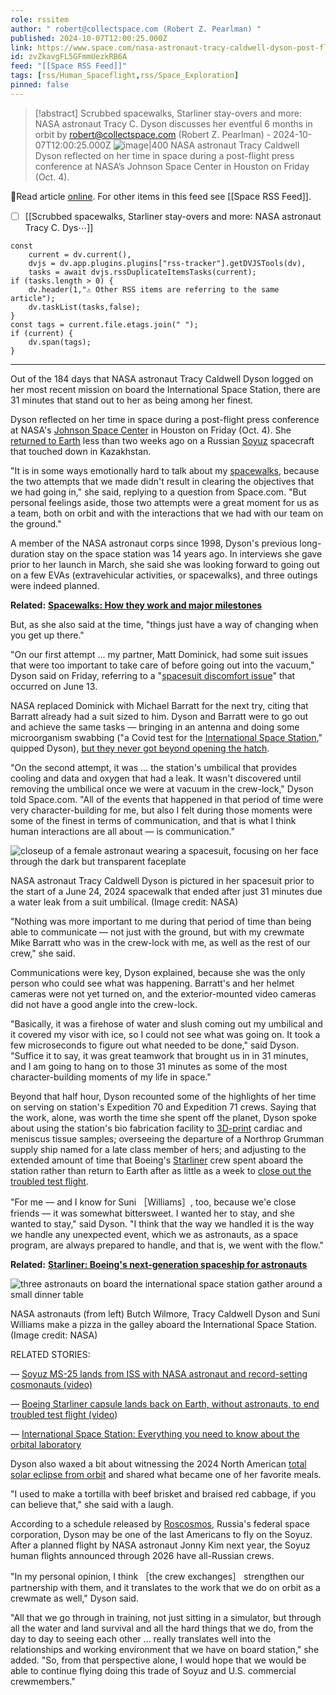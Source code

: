 ```yaml
---
role: rssitem
author: " robert@collectspace.com (Robert Z. Pearlman) "
published: 2024-10-07T12:00:25.000Z
link: https://www.space.com/nasa-astronaut-tracy-caldwell-dyson-post-flight-briefing
id: zvZkavgFL5GFmmUezkRB6A
feed: "[[Space RSS Feed]]"
tags: [rss/Human_Spaceflight,rss/Space_Exploration]
pinned: false
---
```


> [!abstract]  Scrubbed spacewalks, Starliner stay-overs and more: NASA astronaut Tracy C. Dyson discusses her eventful 6 months in orbit  by  robert@collectspace.com (Robert Z. Pearlman)  - 2024-10-07T12:00:25.000Z
> <span class="rss-image">![image|400](https://cdn.mos.cms.futurecdn.net/YXud9By9jEiirv4jJ8uyvZ.jpg)</span>  NASA astronaut Tracy Caldwell Dyson reflected on her time in space during a post-flight press conference at NASA’s Johnson Space Center in Houston on Friday (Oct. 4). 

🔗Read article [online](https://www.space.com/nasa-astronaut-tracy-caldwell-dyson-post-flight-briefing). For other items in this feed see [[Space RSS Feed]].

- [ ] [[Scrubbed spacewalks, Starliner stay-overs and more꞉ NASA astronaut Tracy C․ Dys⋯]]

~~~dataviewjs
const
    current = dv.current(),
	dvjs = dv.app.plugins.plugins["rss-tracker"].getDVJSTools(dv),
	tasks = await dvjs.rssDuplicateItemsTasks(current);
if (tasks.length > 0) {
	dv.header(1,"⚠ Other RSS items are referring to the same article");
    dv.taskList(tasks,false);
}
const tags = current.file.etags.join(" ");
if (current) {
	dv.span(tags);
}
~~~

- - -
Out of the 184 days that NASA astronaut Tracy Caldwell Dyson logged on her most recent mission on board the International Space Station, there are 31 minutes that stand out to her as being among her finest.

Dyson reflected on her time in space during a post-flight press conference at NASA's [Johnson Space Center](https://www.space.com/17216-nasa-johnson-space-center.html) in Houston on Friday (Oct. 4). She [returned to Earth](https://www.space.com/soyuz-ms-25-landing-record-days-space) less than two weeks ago on a Russian [Soyuz](https://www.space.com/40951-soyuz-spacecraft.html) spacecraft that touched down in Kazakhstan. 

"It is in some ways emotionally hard to talk about my [spacewalks](https://www.space.com/spacewalk-history.html), because the two attempts that we made didn't result in clearing the objectives that we had going in," she said, replying to a question from Space.com. "But personal feelings aside, those two attempts were a great moment for us as a team, both on orbit and with the interactions that we had with our team on the ground."

A member of the NASA astronaut corps since 1998, Dyson's previous long-duration stay on the space station was 14 years ago. In interviews she gave prior to her launch in March, she said she was looking forward to going out on a few EVAs (extravehicular activities, or spacewalks), and three outings were indeed planned.

**Related:** [**Spacewalks: How they work and major milestones**](https://www.space.com/spacewalk-history.html)

But, as she also said at the time, "things just have a way of changing when you get up there."

"On our first attempt … my partner, Matt Dominick, had some suit issues that were too important to take care of before going out into the vacuum," Dyson said on Friday, referring to a "[spacesuit discomfort issue](https://www.space.com/nasa-astronauts-spacewalk-june-13-2024-postponed)" that occurred on June 13.

NASA replaced Dominick with Michael Barratt for the next try, citing that Barratt already had a suit sized to him. Dyson and Barratt were to go out and achieve the same tasks — bringing in an antenna and doing some microorganism swabbing ("a Covid test for the [International Space Station](https://www.space.com/16748-international-space-station.html)," quipped Dyson), [but they never got beyond opening the hatch](https://www.space.com/international-space-station-spacewalk-coolant-leak-postpone).

"On the second attempt, it was … the station's umbilical that provides cooling and data and oxygen that had a leak. It wasn't discovered until removing the umbilical once we were at vacuum in the crew-lock," Dyson told Space.com. "All of the events that happened in that period of time were very character-building for me, but also I felt during those moments were some of the finest in terms of communication, and that is what I think human interactions are all about — is communication."

![closeup of a female astronaut wearing a spacesuit, focusing on her face through the dark but transparent faceplate](https://cdn.mos.cms.futurecdn.net/wczbPdmuRYosDY6UqRWiXF.jpg)

NASA astronaut Tracy Caldwell Dyson is pictured in her spacesuit prior to the start of a June 24, 2024 spacewalk that ended after just 31 minutes due a water leak from a suit umbilical. (Image credit: NASA)

"Nothing was more important to me during that period of time than being able to communicate — not just with the ground, but with my crewmate Mike Barratt who was in the crew-lock with me, as well as the rest of our crew," she said.

Communications were key, Dyson explained, because she was the only person who could see what was happening. Barratt's and her helmet cameras were not yet turned on, and the exterior-mounted video cameras did not have a good angle into the crew-lock. 

"Basically, it was a firehose of water and slush coming out my umbilical and it covered my visor with ice, so I could not see what was going on. It took a few microseconds to figure out what needed to be done," said Dyson. "Suffice it to say, it was great teamwork that brought us in in 31 minutes, and I am going to hang on to those 31 minutes as some of the most character-building moments of my life in space."

Beyond that half hour, Dyson recounted some of the highlights of her time on serving on station's Expedition 70 and Expedition 71 crews. Saying that the work, alone, was worth the time she spent off the planet, Dyson spoke about using the station's bio fabrication facility to [3D-print](https://www.space.com/astronauts-3d-print-first-metal-part-on-iss) cardiac and meniscus tissue samples; overseeing the departure of a Northrop Grumman supply ship named for a late class member of hers; and adjusting to the extended amount of time that Boeing's [Starliner](https://www.space.com/19367-boeing-cst-100.html) crew spent aboard the station rather than return to Earth after as little as a week to [close out the troubled test flight](https://www.space.com/boeing-starliner-lands-earth-crew-flight-test-mission).

"For me — and I know for Suni ［Williams］, too, because we'e close friends — it was somewhat bittersweet. I wanted her to stay, and she wanted to stay," said Dyson. "I think that the way we handled it is the way we handle any unexpected event, which we as astronauts, as a space program, are always prepared to handle, and that is, we went with the flow."

**Related:** [**Starliner: Boeing's next-generation spaceship for astronauts**](https://www.space.com/19367-boeing-cst-100.html)

![three astronauts on board the international space station gather around a small dinner table](https://cdn.mos.cms.futurecdn.net/AtoYDMrXhG5B8EYTfMe5VZ.jpg)

NASA astronauts (from left) Butch Wilmore, Tracy Caldwell Dyson and Suni Williams make a pizza in the galley aboard the International Space Station. (Image credit: NASA)

RELATED STORIES:

— [Soyuz MS-25 lands from ISS with NASA astronaut and record-setting cosmonauts (video)](https://www.space.com/soyuz-ms-25-landing-record-days-space)

— [Boeing Starliner capsule lands back on Earth, without astronauts, to end troubled test flight (video](https://www.space.com/boeing-starliner-lands-earth-crew-flight-test-mission))

— [International Space Station: Everything you need to know about the orbital laboratory](https://www.space.com/16748-international-space-station.html)

Dyson also waxed a bit about witnessing the 2024 North American [total solar eclipse from orbit](https://www.space.com/2024-solar-eclipse-astronaut-photos-space-station) and shared what became one of her favorite meals.

"I used to make a tortilla with beef brisket and braised red cabbage, if you can believe that," she said with a laugh.

According to a schedule released by [Roscosmos](https://www.space.com/22724-roscosmos.html), Russia's federal space corporation, Dyson may be one of the last Americans to fly on the Soyuz. After a planned flight by NASA astronaut Jonny Kim next year, the Soyuz human flights announced through 2026 have all-Russian crews. 

"In my personal opinion, I think ［the crew exchanges］ strengthen our partnership with them, and it translates to the work that we do on orbit as a crewmate as well," Dyson said. 

"All that we go through in training, not just sitting in a simulator, but through all the water and land survival and all the hard things that we do, from the day to day to seeing each other … really translates well into the relationships and working environment that we have on board station," she added. "So, from that perspective alone, I would hope that we would be able to continue flying doing this trade of Soyuz and U.S. commercial crewmembers."